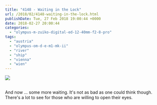 ```yaml
---
title: "4148 - Waiting in the Lock"
url: /2018/02/4148-waiting-in-the-lock.html
publishDate: Tue, 27 Feb 2018 19:00:44 +0000
date: 2018-02-27 20:00:44
categories: 
  - "olympus-m-zuiko-digital-ed-12-40mm-f2-8-pro"
tags: 
  - "austria"
  - "olympus-om-d-e-m1-mk-ii"
  - "river"
  - "ship"
  - "vienna"
  - "wien"
---
```

<div class="container">
<div class="center"><a target="_blank" href="https://d25zfm9zpd7gm5.cloudfront.net/1200x1200/2017/20170605_095909_lr.jpg"><img class="webfeedsFeaturedVisual" src="https://d25zfm9zpd7gm5.cloudfront.net/0600x0600/2017/20170605_095909_lr.jpg" /></a></div>
</div>
<br />

And now ... some more waiting. It's not as bad as one could think though. There's a lot to see for those who are willing to open their eyes.
